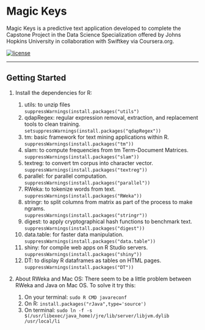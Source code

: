 # Magic Keys #

Magic Keys is a predictive text application developed to complete the Capstone Project in the Data Science Specialization offered by Johns Hopkins University in collaboration with Swiftkey via Coursera.org.

[![license](https://img.shields.io/github/license/mashape/apistatus.svg?maxAge=2592000)](https://github.com/AntonioSerrano/Magic-Keys-a-predictive-text-application/blob/master/LICENSE.txt)

----
    
## Getting Started ##

1. Install the dependencies for R:
    1. utils: to unzip files  
    `suppressWarnings(install.packages("utils")`
    2. qdapRegex: regular expression removal, extraction, and replacement tools to clean training.  
    `setsuppressWarnings(install.packages("qdapRegex"))`
    3. tm: basic framework for text mining applications within R.  
    `suppressWarnings(install.packages("tm"))`
    4. slam: to compute frequencies from tm Term-Document Matrices.  
    `suppressWarnings(install.packages("slam"))`
    5. textreg: to convert tm corpus into character vector.  
    `suppressWarnings(install.packages("textreg"))`
    6. parallel: for parallel computation.  
    `suppressWarnings(install.packages("parallel"))`
    7. RWeka: to tokenize words from text.
    `suppressWarnings(install.packages("RWeka"))`
    8. stringr: to split columns from matrix as part of the process to make ngrams.  
    `suppressWarnings(install.packages("stringr"))`
    9. digest: to apply cryptographical hash functions to benchmark text.  
    `suppressWarnings(install.packages("digest"))`
    10. data.table: for faster data manipulation.  
    `suppressWarnings(install.packages("data.table"))`
    11. shiny: for compile web apps on R Studio servers.  
    `suppressWarnings(install.packages("shiny"))`
    12. DT: to display R dataframes as tables on HTML pages.  
    `suppressWarnings(install.packages("DT"))`

2. About RWeka and Mac OS:
There seem to be a little problem between RWeka and Java on Mac OS. To solve it try this:
    1. On your terminal:
    `sudo R CMD javareconf`
    2. On R:
    `install.packages("rJava",type='source')`
    3. On terminal:
    `sudo ln -f -s $(/usr/libexec/java_home)/jre/lib/server/libjvm.dylib /usr/local/li`
    
